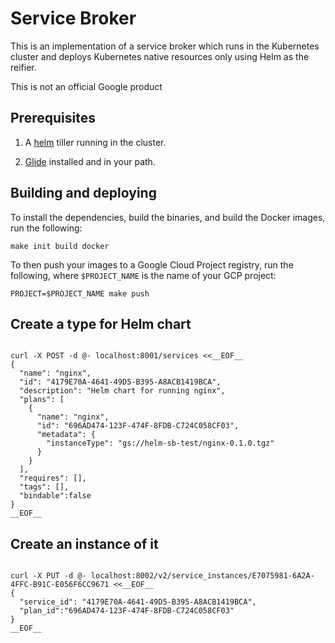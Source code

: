 # Service Broker

This is an implementation of a service broker which runs in the Kubernetes
cluster and deploys Kubernetes native resources only using Helm as the reifier.

This is not an official Google product

## Prerequisites

1) A [helm](https://github.com/k8s.io/helm) tiller running in the cluster.

2) [Glide](https://github.com/Masterminds/glide) installed and in your path.

## Building and deploying

To install the dependencies, build the binaries, and build the Docker images, run
the following:

```
make init build docker
```

To then push your images to a Google Cloud Project registry, run the following,
where `$PROJECT_NAME` is the name of your GCP project:

```
PROJECT=$PROJECT_NAME make push
```

## Create a type for Helm chart

```shell

curl -X POST -d @- localhost:8001/services <<__EOF__
{
  "name": "nginx",
  "id": "4179E70A-4641-49D5-B395-A8ACB1419BCA",
  "description": "Helm chart for running nginx",
  "plans": [
    {
      "name": "nginx",
      "id": "696AD474-123F-474F-8FDB-C724C058CF03",
      "metadata": {
        "instanceType": "gs://helm-sb-test/nginx-0.1.0.tgz"
      }
    }
  ],
  "requires": [],
  "tags": [],
  "bindable":false
}
__EOF__

```


## Create an instance of it

```shell

curl -X PUT -d @- localhost:8002/v2/service_instances/E7075981-6A2A-4FFC-B91C-E056F6CC9671 <<__EOF__
{
  "service_id": "4179E70A-4641-49D5-B395-A8ACB1419BCA",
  "plan_id":"696AD474-123F-474F-8FDB-C724C058CF03"
}
__EOF__

```

